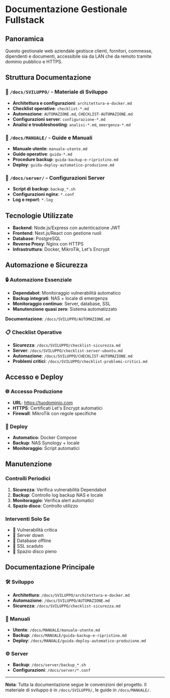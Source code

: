 # Documentazione Gestionale Fullstack

## Panoramica

Questo gestionale web aziendale gestisce clienti, fornitori, commesse, dipendenti e documenti, accessibile sia da LAN che da remoto tramite dominio pubblico e HTTPS.

## Struttura Documentazione

### 📁 `/docs/SVILUPPO/` - Materiale di Sviluppo
- **Architettura e configurazioni**: `architettura-e-docker.md`
- **Checklist operative**: `checklist-*.md`
- **Automazione**: `AUTOMAZIONE.md`, `CHECKLIST-AUTOMAZIONE.md`
- **Configurazioni server**: `configurazione-*.md`
- **Analisi e troubleshooting**: `analisi-*.md`, `emergenza-*.md`

### 📁 `/docs/MANUALE/` - Guide e Manuali
- **Manuale utente**: `manuale-utente.md`
- **Guide operative**: `guida-*.md`
- **Procedure backup**: `guida-backup-e-ripristino.md`
- **Deploy**: `guida-deploy-automatico-produzione.md`

### 📁 `/docs/server/` - Configurazioni Server
- **Script di backup**: `backup_*.sh`
- **Configurazioni nginx**: `*.conf`
- **Log e report**: `*.log`

## Tecnologie Utilizzate

- **Backend**: Node.js/Express con autenticazione JWT
- **Frontend**: Next.js/React con gestione ruoli
- **Database**: PostgreSQL
- **Reverse Proxy**: Nginx con HTTPS
- **Infrastruttura**: Docker, MikroTik, Let's Encrypt

## Automazione e Sicurezza

### 🔒 Automazione Essenziale
- **Dependabot**: Monitoraggio vulnerabilità automatico
- **Backup integrati**: NAS + locale di emergenza
- **Monitoraggio continuo**: Server, database, SSL
- **Manutenzione quasi zero**: Sistema automatizzato

**Documentazione**: `/docs/SVILUPPO/AUTOMAZIONE.md`

### 📋 Checklist Operative
- **Sicurezza**: `/docs/SVILUPPO/checklist-sicurezza.md`
- **Server**: `/docs/SVILUPPO/checklist-server-ubuntu.md`
- **Automazione**: `/docs/SVILUPPO/CHECKLIST-AUTOMAZIONE.md`
- **Problemi critici**: `/docs/SVILUPPO/checklist-problemi-critici.md`

## Accesso e Deploy

### 🌐 Accesso Produzione
- **URL**: https://tuodominio.com
- **HTTPS**: Certificati Let's Encrypt automatici
- **Firewall**: MikroTik con regole specifiche

### 🚀 Deploy
- **Automatico**: Docker Compose
- **Backup**: NAS Synology + locale
- **Monitoraggio**: Script automatici

## Manutenzione

### Controlli Periodici
1. **Sicurezza**: Verifica vulnerabilità Dependabot
2. **Backup**: Controllo log backup NAS e locale
3. **Monitoraggio**: Verifica alert automatici
4. **Spazio disco**: Controllo utilizzo

### Interventi Solo Se
- 🔴 Vulnerabilità critica
- 🔴 Server down
- 🔴 Database offline
- 🔴 SSL scaduto
- 🔴 Spazio disco pieno

## Documentazione Principale

### 🛠️ Sviluppo
- **Architettura**: `/docs/SVILUPPO/architettura-e-docker.md`
- **Automazione**: `/docs/SVILUPPO/AUTOMAZIONE.md`
- **Sicurezza**: `/docs/SVILUPPO/checklist-sicurezza.md`

### 📖 Manuali
- **Utente**: `/docs/MANUALE/manuale-utente.md`
- **Backup**: `/docs/MANUALE/guida-backup-e-ripristino.md`
- **Deploy**: `/docs/MANUALE/guida-deploy-automatico-produzione.md`

### ⚙️ Server
- **Backup**: `/docs/server/backup_*.sh`
- **Configurazioni**: `/docs/server/*.conf`

---

**Nota**: Tutta la documentazione segue le convenzioni del progetto. Il materiale di sviluppo è in `/docs/SVILUPPO/`, le guide in `/docs/MANUALE/`.
